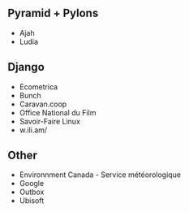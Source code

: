 ## Pyramid + Pylons

* Ajah
* Ludia

## Django

* Ecometrica
* Bunch
* Caravan.coop
* Office National du Film
* Savoir-Faire Linux
* w.ili.am/


## Other

* Environnment Canada - Service météorologique
* Google
* Outbox
* Ubisoft
